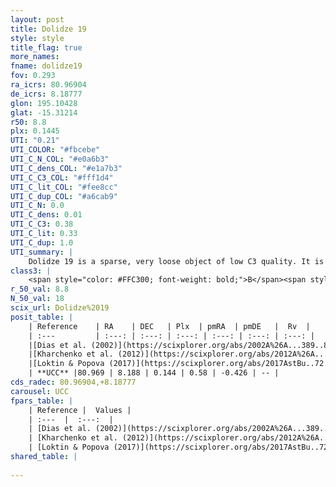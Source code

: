 ```yaml
---
layout: post
title: Dolidze 19
style: style
title_flag: true
more_names: 
fname: dolidze19
fov: 0.293
ra_icrs: 80.96904
de_icrs: 8.18777
glon: 195.10428
glat: -15.31214
r50: 8.8
plx: 0.1445
UTI: "0.21"
UTI_COLOR: "#fbcebe"
UTI_C_N_COL: "#e0a6b3"
UTI_C_dens_COL: "#e1a7b3"
UTI_C_C3_COL: "#fff1d4"
UTI_C_lit_COL: "#fee8cc"
UTI_C_dup_COL: "#a6cab9"
UTI_C_N: 0.0
UTI_C_dens: 0.01
UTI_C_C3: 0.38
UTI_C_lit: 0.33
UTI_C_dup: 1.0
UTI_summary: |
    Dolidze 19 is a sparse, very loose object of low C3 quality. It is poorly studied in the literature, with no articles listed in the last 8 years.<br><br><span style="color: #99180f; font-weight: bold;">Warning: </span>contains less than 25 stars with <i>P>0.5</i> estimated.
class3: |
    <span style="color: #FFC300; font-weight: bold;">B</span><span style="color: red; font-weight: bold;">C</span>
r_50_val: 8.8
N_50_val: 18
scix_url: Dolidze%2019
posit_table: |
    | Reference    | RA    | DEC   | Plx  | pmRA  | pmDE   |  Rv  |
    | :---         | :---: | :---: | :---: | :---: | :---: | :---: |
    |[Dias et al. (2002)](https://scixplorer.org/abs/2002A%26A...389..871D) | 80.925 | 8.183 | -- | 0.46 | -4.22 | -- |
    |[Kharchenko et al. (2012)](https://scixplorer.org/abs/2012A%26A...543A.156K) | 80.928 | 8.16 | -- | -2.04 | -4.79 | -- |
    |[Loktin & Popova (2017)](https://scixplorer.org/abs/2017AstBu..72..257L) | 80.925 | 8.161 | -- | -0.531 | -1.3 | -- |
    | **UCC** |80.969 | 8.188 | 0.144 | 0.58 | -0.426 | -- | 
cds_radec: 80.96904,+8.18777
carousel: UCC
fpars_table: |
    | Reference |  Values |
    | :---  |  :---:  |
    | [Dias et al. (2002)](https://scixplorer.org/abs/2002A%26A...389..871D) | `E(B-V)=1.041, Dist=1710.0, Age=8.59` |
    | [Kharchenko et al. (2012)](https://scixplorer.org/abs/2012A%26A...543A.156K) | `e_bv=1.041, distance=1710, log_age=8.59` |
    | [Loktin & Popova (2017)](https://scixplorer.org/abs/2017AstBu..72..257L) | `E(B-V)=0.42, Dmod=12.451, logt=9.18` |
shared_table: |
    
---
```

